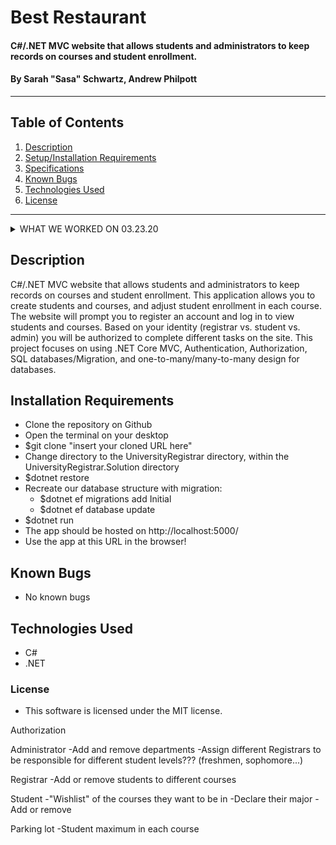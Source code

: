 # Best Restaurant

#### C#/.NET MVC website that allows students and administrators to keep records on courses and student enrollment.

#### By Sarah "Sasa" Schwartz, Andrew Philpott

---

## Table of Contents

1. [Description](#description)
2. [Setup/Installation Requirements](#installation-requirements)
3. [Specifications](#specs)
4. [Known Bugs](#known-bugs)
5. [Technologies Used](#technologies-used)
6. [License](#license)

---

<details>
  <summary>WHAT WE WORKED ON 03.23.20</summary>
  
  - University Registrar initial set up linking courses and students with a many-to-many relationship
  - Adding in Departments with a one-to-many relationship to students and courses
  - Learning about data annotations to allow optional properties (e.g. when a student doesn't have a department yet)
</details>

## Description

C#/.NET MVC website that allows students and administrators to keep records on courses and student enrollment. This application allows you to create students and courses, and adjust student enrollment in each course. The website will prompt you to register an account and log in to view students and courses. Based on your identity (registrar vs. student vs. admin) you will be authorized to complete different tasks on the site. This project focuses on using .NET Core MVC, Authentication, Authorization, SQL databases/Migration, and one-to-many/many-to-many design for databases.

## Installation Requirements

- Clone the repository on Github
- Open the terminal on your desktop
- \$git clone "insert your cloned URL here"
- Change directory to the UniversityRegistrar directory, within the UniversityRegistrar.Solution directory
- \$dotnet restore
- Recreate our database structure with migration:
  - \$dotnet ef migrations add Initial
  - \$dotnet ef database update
- \$dotnet run
- The app should be hosted on http://localhost:5000/
- Use the app at this URL in the browser!

## Known Bugs

- No known bugs

## Technologies Used

- C#
- .NET

### License

- This software is licensed under the MIT license.

Authorization

Administrator
-Add and remove departments
-Assign different Registrars to be responsible for different student levels??? (freshmen, sophomore...)

Registrar
-Add or remove students to different courses

Student
-"Wishlist" of the courses they want to be in
-Declare their major
-Add or remove

Parking lot
-Student maximum in each course
